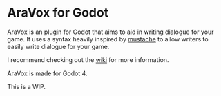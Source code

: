 # AraVox for Godot
AraVox is an plugin for Godot that aims to aid in writing dialogue for your game. It uses a syntax heavily inspired by [mustache](https://mustache.github.io/) to allow writers to easily write dialogue for your game.

I recommend checking out the [wiki](https://github.com/aravikusu/AraVox/wiki) for more information.

AraVox is made for Godot 4.

This is a WIP.